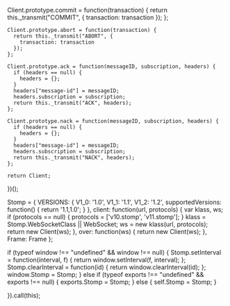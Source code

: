Client.prototype.commit = function(transaction) {
      return this._transmit("COMMIT", {
        transaction: transaction
      });
    };

    Client.prototype.abort = function(transaction) {
      return this._transmit("ABORT", {
        transaction: transaction
      });
    };

    Client.prototype.ack = function(messageID, subscription, headers) {
      if (headers == null) {
        headers = {};
      }
      headers["message-id"] = messageID;
      headers.subscription = subscription;
      return this._transmit("ACK", headers);
    };

    Client.prototype.nack = function(messageID, subscription, headers) {
      if (headers == null) {
        headers = {};
      }
      headers["message-id"] = messageID;
      headers.subscription = subscription;
      return this._transmit("NACK", headers);
    };

    return Client;

  })();

  Stomp = {
    VERSIONS: {
      V1_0: '1.0',
      V1_1: '1.1',
      V1_2: '1.2',
      supportedVersions: function() {
        return '1.1,1.0';
      }
    },
    client: function(url, protocols) {
      var klass, ws;
      if (protocols == null) {
        protocols = ['v10.stomp', 'v11.stomp'];
      }
      klass = Stomp.WebSocketClass || WebSocket;
      ws = new klass(url, protocols);
      return new Client(ws);
    },
    over: function(ws) {
      return new Client(ws);
    },
    Frame: Frame
  };

  if (typeof window !== "undefined" && window !== null) {
    Stomp.setInterval = function(interval, f) {
      return window.setInterval(f, interval);
    };
    Stomp.clearInterval = function(id) {
      return window.clearInterval(id);
    };
    window.Stomp = Stomp;
  } else if (typeof exports !== "undefined" && exports !== null) {
    exports.Stomp = Stomp;
  } else {
    self.Stomp = Stomp;
  }

}).call(this);

